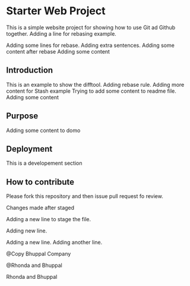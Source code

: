 # Starter Web Project

This is a simple website project for 
showing how to use Git ad Github together.
Adding a line for rebasing example.

Adding some lines for rebase. Adding extra sentences.
Adding some content after rebase
Adding some content
## Introduction

This is an example to show the difftool. Adding rebase rule.
Adding more content for Stash example 
Trying to add some content to readme file.
Adding some content 
## Purpose

Adding some content to domo

## Deployment

This is a developement section

## How to contribute

Please fork this repository and then issue pull request fo review. 

Changes made after staged


Adding a new line to stage the file.

Adding new line.

Adding a new line.
Adding another line.

@Copy Bhuppal Company

@Rhonda and Bhuppal

Rhonda and Bhuppal

